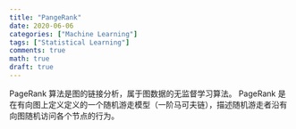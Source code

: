 ```yaml
---
title: "PangeRank"
date: 2020-06-06
categories: ["Machine Learning"]
tags: ["Statistical Learning"]
comments: true
math: true
draft: true
---
```


PageRank 算法是图的链接分析，属于图数据的无监督学习算法。
PageRank 是在有向图上定义定义的一个随机游走模型（一阶马可夫链），描述随机游走者沿有向图随机访问各个节点的行为。